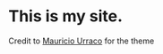 # This is my site. 

Credit to  <a href="mailto:mauriurraco@gmail.com"> Mauricio Urraco</a> for the theme

